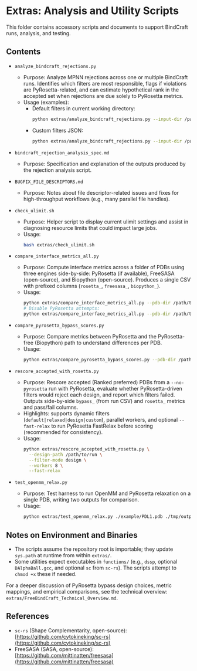 # Extras: Analysis and Utility Scripts

This folder contains accessory scripts and documents to support BindCraft runs, analysis, and testing.

## Contents

- `analyze_bindcraft_rejections.py`
  - Purpose: Analyze MPNN rejections across one or multiple BindCraft runs. Identifies which filters are most responsible, flags if violations are PyRosetta-related, and can estimate hypothetical rank in the accepted set when rejections are due solely to PyRosetta metrics.
  - Usage (examples):
    - Default filters in current working directory:
      ```bash
      python extras/analyze_bindcraft_rejections.py --input-dir /path/to/runs --filter-mode default --recursive
      ```
    - Custom filters JSON:
      ```bash
      python extras/analyze_bindcraft_rejections.py --input-dir /path/to/runs --filter-mode custom --filters-path ./my_filters.json
      ```

- `bindcraft_rejection_analysis_spec.md`
  - Purpose: Specification and explanation of the outputs produced by the rejection analysis script.

- `BUGFIX_FILE_DESCRIPTORS.md`
  - Purpose: Notes about file descriptor-related issues and fixes for high-throughput workflows (e.g., many parallel file handles).

- `check_ulimit.sh`
  - Purpose: Helper script to display current ulimit settings and assist in diagnosing resource limits that could impact large jobs.
  - Usage:
    ```bash
    bash extras/check_ulimit.sh
    ```

- `compare_interface_metrics_all.py`
  - Purpose: Compute interface metrics across a folder of PDBs using three engines side-by-side: PyRosetta (if available), FreeSASA (open-source), and Biopython (open-source). Produces a single CSV with prefixed columns (`rosetta_`, `freesasa_`, `biopython_`).
  - Usage:
    ```bash
    python extras/compare_interface_metrics_all.py --pdb-dir /path/to/pdbs --binder-chain B --workers 4
    # Disable PyRosetta attempts:
    python extras/compare_interface_metrics_all.py --pdb-dir /path/to/pdbs --no-pyrosetta
    ```

- `compare_pyrosetta_bypass_scores.py`
  - Purpose: Compare metrics between PyRosetta and the PyRosetta-free (Biopython) path to understand differences per PDB.
  - Usage:
    ```bash
    python extras/compare_pyrosetta_bypass_scores.py --pdb-dir /path/to/pdbs --binder-chain B
    ```

- `rescore_accepted_with_rosetta.py`
  - Purpose: Rescore accepted (Ranked preferred) PDBs from a `--no-pyrosetta` run with PyRosetta, evaluate whether PyRosetta-driven filters would reject each design, and report which filters failed. Outputs side-by-side `bypass_` (from run CSV) and `rosetta_` metrics and pass/fail columns.
  - Highlights: supports dynamic filters (`default|relaxed|design|custom`), parallel workers, and optional `--fast-relax` to run PyRosetta FastRelax before scoring (recommended for consistency).
  - Usage:
    ```bash
    python extras/rescore_accepted_with_rosetta.py \
      --design-path /path/to/run \
      --filter-mode design \
      --workers 8 \
      --fast-relax
    ```

- `test_openmm_relax.py`
  - Purpose: Test harness to run OpenMM and PyRosetta relaxation on a single PDB, writing two outputs for comparison.
  - Usage:
    ```bash
    python extras/test_openmm_relax.py ./example/PDL1.pdb ./tmp/output_relaxed
    ```

## Notes on Environment and Binaries

- The scripts assume the repository root is importable; they update `sys.path` at runtime from within `extras/`.
- Some utilities expect executables in `functions/` (e.g., `dssp`, optional `DAlphaBall.gcc`, and optional `sc` from `sc-rs`). The scripts attempt to `chmod +x` these if needed.

For a deeper discussion of PyRosetta bypass design choices, metric mappings, and empirical comparisons, see the technical overview: `extras/FreeBindCraft_Technical_Overview.md`.

## References

- `sc-rs` (Shape Complementarity, open-source): [https://github.com/cytokineking/sc-rs](https://github.com/cytokineking/sc-rs)
- FreeSASA (SASA, open-source): [https://github.com/mittinatten/freesasa](https://github.com/mittinatten/freesasa)

